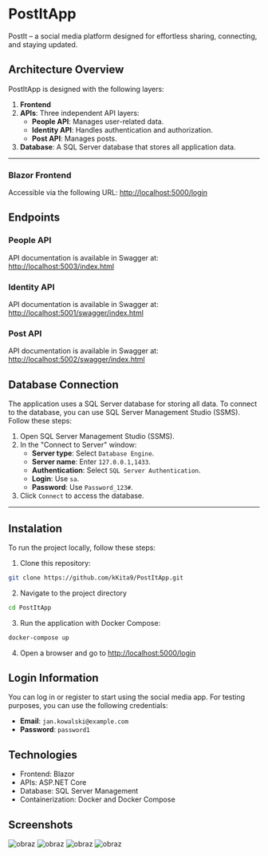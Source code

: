# PostItApp
PostIt – a social media platform designed for effortless sharing, connecting, and staying updated. 

## Architecture Overview
PostItApp is designed with the following layers:

1. **Frontend**
2. **APIs**: Three independent API layers:
   - **People API**: Manages user-related data.
   - **Identity API**: Handles authentication and authorization.
   - **Post API**: Manages posts.
3. **Database**: A SQL Server database that stores all application data.

---
### Blazor Frontend
Accessible via the following URL:
[http://localhost:5000/login](http://localhost:5000/login)

## Endpoints

### People API
API documentation is available in Swagger at:
[http://localhost:5003/index.html](http://localhost:5003/index.html)

### Identity API
API documentation is available in Swagger at:
[http://localhost:5001/swagger/index.html](http://localhost:5001/swagger/index.html)


### Post API
API documentation is available in Swagger at:
[http://localhost:5002/swagger/index.html](http://localhost:5002/swagger/index.html)

## Database Connection
The application uses a SQL Server database for storing all data. To connect to the database, you can use SQL Server Management Studio (SSMS). Follow these steps:

1. Open SQL Server Management Studio (SSMS).
2. In the "Connect to Server" window:
   - **Server type**: Select `Database Engine`.
   - **Server name**: Enter `127.0.0.1,1433`.
   - **Authentication**: Select `SQL Server Authentication`.
   - **Login**: Use `sa`.
   - **Password**: Use `Password_123#`.
3. Click `Connect` to access the database.

---
## Instalation
To run the project locally, follow these steps:

1. Clone this repository:
```bash
git clone https://github.com/kKita9/PostItApp.git
```
2. Navigate to the project directory
  ```bash
  cd PostItApp
  ```
3. Run the application with Docker Compose:
```bash
docker-compose up
```
4. Open a browser and go to [http://localhost:5000/login](http://localhost:5000/login)

## Login Information
You can log in or register to start using the social media app. For testing purposes, you can use the following credentials:

- **Email**: `jan.kowalski@example.com`
- **Password**: `password1`

## Technologies
* Frontend: Blazor
* APIs: ASP.NET Core
* Database: SQL Server Management
* Containerization: Docker and Docker Compose

## Screenshots
![obraz](https://github.com/user-attachments/assets/371f7a24-9ea8-43eb-bf8b-8ab8b5167a88)
![obraz](https://github.com/user-attachments/assets/29f8df46-c8ab-4475-9184-20bfe28c89e1)
![obraz](https://github.com/user-attachments/assets/33324497-b26f-4c9c-bcea-755b03d1e424)
![obraz](https://github.com/user-attachments/assets/418fee1e-6229-4845-8642-0b03fc255411)



